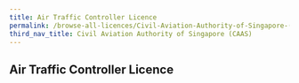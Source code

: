 ```yaml
---
title: Air Traffic Controller Licence
permalink: /browse-all-licences/Civil-Aviation-Authority-of-Singapore-(CAAS)/
third_nav_title: Civil Aviation Authority of Singapore (CAAS)
---
```

## Air Traffic Controller Licence
